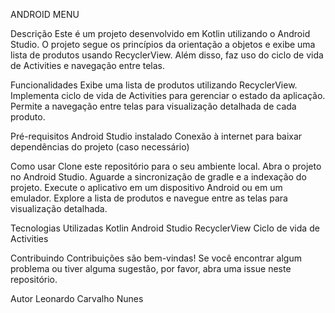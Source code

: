 ANDROID MENU

Descrição
Este é um projeto desenvolvido em Kotlin utilizando o Android Studio. O projeto segue os princípios da orientação a objetos e exibe uma lista de produtos usando RecyclerView. Além disso, faz uso do ciclo de vida de Activities e navegação entre telas.

Funcionalidades
Exibe uma lista de produtos utilizando RecyclerView.
Implementa ciclo de vida de Activities para gerenciar o estado da aplicação.
Permite a navegação entre telas para visualização detalhada de cada produto.

Pré-requisitos
Android Studio instalado
Conexão à internet para baixar dependências do projeto (caso necessário)

Como usar
Clone este repositório para o seu ambiente local.
Abra o projeto no Android Studio.
Aguarde a sincronização de gradle e a indexação do projeto.
Execute o aplicativo em um dispositivo Android ou em um emulador.
Explore a lista de produtos e navegue entre as telas para visualização detalhada.

Tecnologias Utilizadas
Kotlin
Android Studio
RecyclerView
Ciclo de vida de Activities

Contribuindo
Contribuições são bem-vindas! Se você encontrar algum problema ou tiver alguma sugestão, por favor, abra uma issue neste repositório.

Autor
Leonardo Carvalho Nunes
